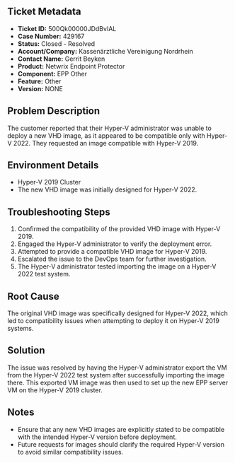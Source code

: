 ## Ticket Metadata
- **Ticket ID:** 500Qk00000JDdBvIAL
- **Case Number:** 429167
- **Status:** Closed - Resolved
- **Account/Company:** Kassenärztliche Vereinigung Nordrhein
- **Contact Name:** Gerrit Beyken
- **Product:** Netwrix Endpoint Protector
- **Component:** EPP Other
- **Feature:** Other
- **Version:** NONE

## Problem Description
The customer reported that their Hyper-V administrator was unable to deploy a new VHD image, as it appeared to be compatible only with Hyper-V 2022. They requested an image compatible with Hyper-V 2019.

## Environment Details
- Hyper-V 2019 Cluster
- The new VHD image was initially designed for Hyper-V 2022.

## Troubleshooting Steps
1. Confirmed the compatibility of the provided VHD image with Hyper-V 2019.
2. Engaged the Hyper-V administrator to verify the deployment error.
3. Attempted to provide a compatible VHD image for Hyper-V 2019.
4. Escalated the issue to the DevOps team for further investigation.
5. The Hyper-V administrator tested importing the image on a Hyper-V 2022 test system.

## Root Cause
The original VHD image was specifically designed for Hyper-V 2022, which led to compatibility issues when attempting to deploy it on Hyper-V 2019 systems.

## Solution
The issue was resolved by having the Hyper-V administrator export the VM from the Hyper-V 2022 test system after successfully importing the image there. This exported VM image was then used to set up the new EPP server VM on the Hyper-V 2019 cluster.

## Notes
- Ensure that any new VHD images are explicitly stated to be compatible with the intended Hyper-V version before deployment.
- Future requests for images should clarify the required Hyper-V version to avoid similar compatibility issues.